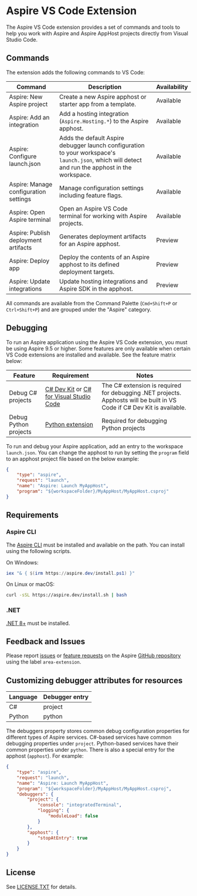 
# Aspire VS Code Extension

The Aspire VS Code extension provides a set of commands and tools to help you work with Aspire and Aspire AppHost projects directly from Visual Studio Code.

## Commands

The extension adds the following commands to VS Code:

| Command | Description | Availability |
|---------|-------------|--------------|
| Aspire: New Aspire project | Create a new Aspire apphost or starter app from a template. | Available |
| Aspire: Add an integration | Add a hosting integration (`Aspire.Hosting.*`) to the Aspire apphost. | Available |
| Aspire: Configure launch.json | Adds the default Aspire debugger launch configuration to your workspace's `launch.json`, which will detect and run the apphost in the workspace. | Available |
| Aspire: Manage configuration settings | Manage configuration settings including feature flags. | Available |
| Aspire: Open Aspire terminal | Open an Aspire VS Code terminal for working with Aspire projects. | Available |
| Aspire: Publish deployment artifacts | Generates deployment artifacts for an Aspire apphost. | Preview |
| Aspire: Deploy app | Deploy the contents of an Aspire apphost to its defined deployment targets. | Preview |
| Aspire: Update integrations | Update hosting integrations and Aspire SDK in the apphost. | Preview |

All commands are available from the Command Palette (`Cmd+Shift+P` or `Ctrl+Shift+P`) and are grouped under the "Aspire" category.

## Debugging

To run an Aspire application using the Aspire VS Code extension, you must be using Aspire 9.5 or higher. Some features are only available when certain VS Code extensions are installed and available. See the feature matrix below:

| Feature | Requirement | Notes |
|---------|-------------|-------|
| Debug C# projects | [C# Dev Kit](https://marketplace.visualstudio.com/items?itemName=ms-dotnettools.csdevkit) or [C# for Visual Studio Code](https://marketplace.visualstudio.com/items?itemName=ms-dotnettools.csharp) | The C# extension is required for debugging .NET projects. Apphosts will be built in VS Code if C# Dev Kit is available. |
| Debug Python projects | [Python extension](https://marketplace.visualstudio.com/items?itemName=ms-python.python) | Required for debugging Python projects |

To run and debug your Aspire application, add an entry to the workspace `launch.json`. You can change the apphost to run by setting the `program` field to an apphost project file based on the below example:

```json
{
    "type": "aspire",
    "request": "launch",
    "name": "Aspire: Launch MyAppHost",
    "program": "${workspaceFolder}/MyAppHost/MyAppHost.csproj"
}
```

## Requirements

### Aspire CLI

The [Aspire CLI](https://learn.microsoft.com/en-us/dotnet/aspire/cli/install) must be installed and available on the path. You can install using the following scripts.

On Windows:

```powershell
iex "& { $(irm https://aspire.dev/install.ps1) }"
```

On Linux or macOS:

```sh
curl -sSL https://aspire.dev/install.sh | bash
```

### .NET

[.NET 8+](https://dotnet.microsoft.com/en-us/download) must be installed.

## Feedback and Issues

Please report [issues](https://github.com/dotnet/aspire/issues/new?template=10_bug_report.yml&labels=area-extension) or [feature requests](https://github.com/dotnet/aspire/issues/new?template=20_feature-request.yml&labels=area-extension) on the Aspire [GitHub repository](https://github.com/dotnet/aspire/issues) using the label `area-extension`.

## Customizing debugger attributes for resources

| Language | Debugger entry |
|----------|-----------------|
| C# | project |
| Python | python |

The debuggers property stores common debug configuration properties for different types of Aspire services.
C#-based services have common debugging properties under `project`. Python-based services have their common properties under `python`.
There is also a special entry for the apphost (`apphost`). For example:

```json
{
    "type": "aspire",
    "request": "launch",
    "name": "Aspire: Launch MyAppHost",
    "program": "${workspaceFolder}/MyAppHost/MyAppHost.csproj",
    "debuggers": {
        "project": {
            "console": "integratedTerminal",
            "logging": {
                "moduleLoad": false
            }
        },
        "apphost": {
            "stopAtEntry": true
        }
    }
}
```

## License

See [LICENSE.TXT](./LICENSE.TXT) for details.
